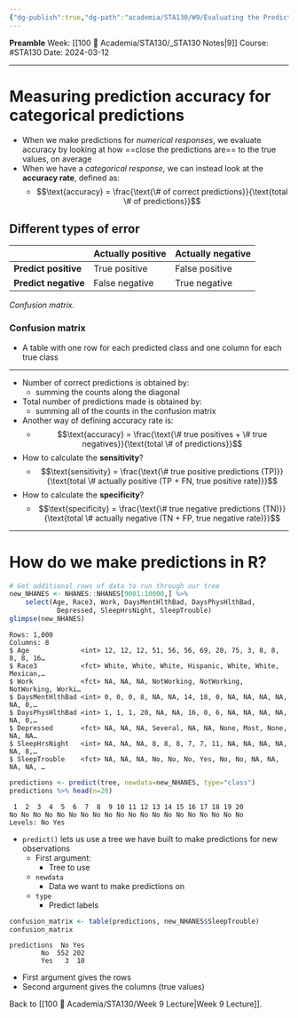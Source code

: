 ```yaml
---
{"dg-publish":true,"dg-path":"academia/STA130/W9/Evaluating the Prediction Accuracy of a Tree.md","permalink":"/academia/sta-130/w9/evaluating-the-prediction-accuracy-of-a-tree/","created":"2024-03-12T20:53:48.115-04:00","updated":"2024-03-12T21:43:30.749-04:00"}
---
```


**Preamble**
Week: [[100 📒 Academia/STA130/_STA130 Notes\|9]]
Course: #STA130
Date: 2024-03-12

---
# Measuring prediction accuracy for categorical predictions

- When we make predictions for *numerical responses*, we evaluate accuracy by looking at how ==close the predictions are== to the true values, on average
- When we have a *categorical response*, we can instead look at the **accuracy rate**, defined as:
    - $$\text{accuracy} = \frac{\text{\# of correct predictions}}{\text{total \# of predictions}}$$

## Different types of error

|                      | **Actually positive** | **Actually negative** |
| -------------------- | --------------------- | --------------------- |
| **Predict positive** | True positive         | False positive        |
| **Predict negative** | False negative        | True negative         |
*Confusion matrix.*

### Confusion matrix

- A table with one row for each predicted class and one column for each true class
---
- Number of correct predictions is obtained by:
    - summing the counts along the diagonal
- Total number of predictions made is obtained by:
    - summing all of the counts in the confusion matrix
- Another way of defining accuracy rate is:
    - $$\text{accuracy} = \frac{\text{\# true positives + \# true negatives}}{\text{total \# of predictions}}$$
- How to calculate the **sensitivity**?
    - $$\text{sensitivity} = \frac{\text{\# true positive predictions (TP)}}{\text{total \# actually positive (TP + FN, true positive rate)}}$$
- How to calculate the **specificity**?
    - $$\text{specificity} = \frac{\text{\# true negative predictions (TN)}}{\text{total \# actually negative (TN + FP, true negative rate)}}$$

---
# How do we make predictions in R?

```r
# Get additional rows of data to run through our tree
new_NHANES <- NHANES::NHANES[9001:10000,] %>%
    select(Age, Race3, Work, DaysMentHlthBad, DaysPhysHlthBad,
            Depressed, SleepHrsNight, SleepTrouble)
glimpse(new_NHANES)
```

```
Rows: 1,000
Columns: 8
$ Age             <int> 12, 12, 12, 51, 56, 56, 69, 20, 75, 3, 8, 8, 8, 8, 16…
$ Race3           <fct> White, White, White, Hispanic, White, White, Mexican,…
$ Work            <fct> NA, NA, NA, NotWorking, NotWorking, NotWorking, Worki…
$ DaysMentHlthBad <int> 0, 0, 0, 8, NA, NA, 14, 18, 0, NA, NA, NA, NA, NA, 0,…
$ DaysPhysHlthBad <int> 1, 1, 1, 20, NA, NA, 16, 0, 6, NA, NA, NA, NA, NA, 0,…
$ Depressed       <fct> NA, NA, NA, Several, NA, NA, None, Most, None, NA, NA…
$ SleepHrsNight   <int> NA, NA, NA, 8, 8, 8, 7, 7, 11, NA, NA, NA, NA, NA, 8,…
$ SleepTrouble    <fct> NA, NA, NA, No, No, No, Yes, No, No, NA, NA, NA, NA, …
```

```r
predictions <- predict(tree, newdata=new_NHANES, type="class")
predictions %>% head(n=20)
```
```
 1  2  3  4  5  6  7  8  9 10 11 12 13 14 15 16 17 18 19 20 
No No No No No No No No No No No No No No No No No No No No 
Levels: No Yes
```

- `predict()` lets us use a tree we have built to make predictions for new observations
    - First argument:
        - Tree to use
    - `newdata`
        - Data we want to make predictions on
    - `type`
        - Predict labels

```r
confusion_matrix <- table(predictions, new_NHANES$SleepTrouble)
confusion_matrix
```
```
predictions  No Yes
        No  552 202
        Yes   3  10
```

- First argument gives the rows
- Second argument gives the columns (true values)

Back to [[100 📒 Academia/STA130/Week 9 Lecture\|Week 9 Lecture]].